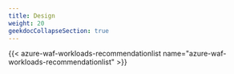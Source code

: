 ```yaml
---
title: Design
weight: 20
geekdocCollapseSection: true
---
```


{{< azure-waf-workloads-recommendationlist name="azure-waf-workloads-recommendationlist" >}}
